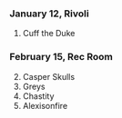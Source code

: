 ### January 12, Rivoli

1. Cuff the Duke

### February 15, Rec Room

2. Casper Skulls
3. Greys
4. Chastity
5. Alexisonfire
